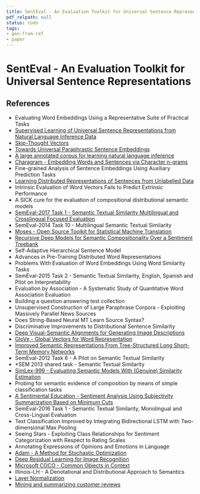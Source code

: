```yaml
---
title: SentEval - An Evaluation Toolkit for Universal Sentence Representations
pdf_relpath: null
status: todo
tags:
- gen-from-ref
- paper
---
```


# SentEval - An Evaluation Toolkit for Universal Sentence Representations

## References

- Evaluating Word Embeddings Using a Representative Suite of Practical Tasks
- [Supervised Learning of Universal Sentence Representations from Natural Language Inference Data](./supervised-learning-of-universal-sentence-representations-from-natural-language-inference-data.md)
- [Skip-Thought Vectors](./skip-thought-vectors.md)
- [Towards Universal Paraphrastic Sentence Embeddings](./towards-universal-paraphrastic-sentence-embeddings.md)
- [A large annotated corpus for learning natural language inference](./a-large-annotated-corpus-for-learning-natural-language-inference.md)
- [Charagram - Embedding Words and Sentences via Character n-grams](./charagram-embedding-words-and-sentences-via-character-n-grams.md)
- Fine-grained Analysis of Sentence Embeddings Using Auxiliary Prediction Tasks
- [Learning Distributed Representations of Sentences from Unlabelled Data](./learning-distributed-representations-of-sentences-from-unlabelled-data.md)
- Intrinsic Evaluation of Word Vectors Fails to Predict Extrinsic Performance
- A SICK cure for the evaluation of compositional distributional semantic models
- [SemEval-2017 Task 1 - Semantic Textual Similarity Multilingual and Crosslingual Focused Evaluation](./semeval-2017-task-1-semantic-textual-similarity-multilingual-and-crosslingual-focused-evaluation.md)
- SemEval-2014 Task 10 - Multilingual Semantic Textual Similarity
- [Moses - Open Source Toolkit for Statistical Machine Translation](./moses-open-source-toolkit-for-statistical-machine-translation.md)
- [Recursive Deep Models for Semantic Compositionality Over a Sentiment Treebank](./recursive-deep-models-for-semantic-compositionality-over-a-sentiment-treebank.md)
- Self-Adaptive Hierarchical Sentence Model
- Advances in Pre-Training Distributed Word Representations
- Problems With Evaluation of Word Embeddings Using Word Similarity Tasks
- SemEval-2015 Task 2 - Semantic Textual Similarity, English, Spanish and Pilot on Interpretability
- Evaluation by Association - A Systematic Study of Quantitative Word Association Evaluation
- Building a question answering test collection
- Unsupervised Construction of Large Paraphrase Corpora - Exploiting Massively Parallel News Sources
- Does String-Based Neural MT Learn Source Syntax?
- Discriminative Improvements to Distributional Sentence Similarity
- [Deep Visual-Semantic Alignments for Generating Image Descriptions](./deep-visual-semantic-alignments-for-generating-image-descriptions.md)
- [GloVe - Global Vectors for Word Representation](./glove-global-vectors-for-word-representation.md)
- [Improved Semantic Representations From Tree-Structured Long Short-Term Memory Networks](./improved-semantic-representations-from-tree-structured-long-short-term-memory-networks.md)
- SemEval-2012 Task 6 - A Pilot on Semantic Textual Similarity
- *SEM 2013 shared task - Semantic Textual Similarity
- [SimLex-999 - Evaluating Semantic Models With (Genuine) Similarity Estimation](./simlex-999-evaluating-semantic-models-with-genuine-similarity-estimation.md)
- Probing for semantic evidence of composition by means of simple classification tasks
- [A Sentimental Education - Sentiment Analysis Using Subjectivity Summarization Based on Minimum Cuts](./a-sentimental-education-sentiment-analysis-using-subjectivity-summarization-based-on-minimum-cuts.md)
- SemEval-2016 Task 1 - Semantic Textual Similarity, Monolingual and Cross-Lingual Evaluation
- Text Classification Improved by Integrating Bidirectional LSTM with Two-dimensional Max Pooling
- Seeing Stars - Exploiting Class Relationships for Sentiment Categorization with Respect to Rating Scales
- Annotating Expressions of Opinions and Emotions in Language
- [Adam - A Method for Stochastic Optimization](./adam-a-method-for-stochastic-optimization.md)
- [Deep Residual Learning for Image Recognition](./deep-residual-learning-for-image-recognition.md)
- [Microsoft COCO - Common Objects in Context](./microsoft-coco-common-objects-in-context.md)
- Illinois-LH - A Denotational and Distributional Approach to Semantics
- [Layer Normalization](./layer-normalization.md)
- [Mining and summarizing customer reviews](./mining-and-summarizing-customer-reviews.md)
